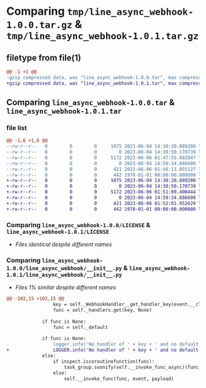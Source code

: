 # Comparing `tmp/line_async_webhook-1.0.0.tar.gz` & `tmp/line_async_webhook-1.0.1.tar.gz`

## filetype from file(1)

```diff
@@ -1 +1 @@
-gzip compressed data, was "line_async_webhook-1.0.0.tar", max compression
+gzip compressed data, was "line_async_webhook-1.0.1.tar", max compression
```

## Comparing `line_async_webhook-1.0.0.tar` & `line_async_webhook-1.0.1.tar`

### file list

```diff
@@ -1,6 +1,6 @@
--rw-r--r--   0        0        0     1075 2023-06-04 14:30:20.889200 line_async_webhook-1.0.0/LICENSE
--rw-r--r--   0        0        0        0 2023-06-04 14:30:50.170739 line_async_webhook-1.0.0/README.md
--rw-r--r--   0        0        0     5172 2023-06-06 01:47:55.883947 line_async_webhook-1.0.0/line_async_webhook/__init__.py
--rw-r--r--   0        0        0        0 2023-06-04 14:59:34.886600 line_async_webhook-1.0.0/line_async_webhook/py.typed
--rw-r--r--   0        0        0      421 2023-06-06 01:48:13.855127 line_async_webhook-1.0.0/pyproject.toml
--rw-r--r--   0        0        0      442 1970-01-01 00:00:00.000000 line_async_webhook-1.0.0/PKG-INFO
+-rw-r--r--   0        0        0     1075 2023-06-04 14:30:20.889200 line_async_webhook-1.0.1/LICENSE
+-rw-r--r--   0        0        0        0 2023-06-04 14:30:50.170739 line_async_webhook-1.0.1/README.md
+-rw-r--r--   0        0        0     5172 2023-06-06 01:51:09.400444 line_async_webhook-1.0.1/line_async_webhook/__init__.py
+-rw-r--r--   0        0        0        0 2023-06-04 14:59:34.886600 line_async_webhook-1.0.1/line_async_webhook/py.typed
+-rw-r--r--   0        0        0      421 2023-06-06 01:52:01.952629 line_async_webhook-1.0.1/pyproject.toml
+-rw-r--r--   0        0        0      442 1970-01-01 00:00:00.000000 line_async_webhook-1.0.1/PKG-INFO
```

### Comparing `line_async_webhook-1.0.0/LICENSE` & `line_async_webhook-1.0.1/LICENSE`

 * *Files identical despite different names*

### Comparing `line_async_webhook-1.0.0/line_async_webhook/__init__.py` & `line_async_webhook-1.0.1/line_async_webhook/__init__.py`

 * *Files 1% similar despite different names*

```diff
@@ -102,15 +102,15 @@
                 key = self._WebhookHandler__get_handler_key(event.__class__)
                 func = self._handlers.get(key, None)
 
             if func is None:
                 func = self._default
 
             if func is None:
-                logger.info('No handler of ' + key + ' and no default handler')
+                LOGGER.info('No handler of ' + key + ' and no default handler')
             else:
                 if inspect.iscoroutinefunction(func):
                     task_group.soonify(self.__invoke_func_async)(func, event, payload)
                 else:
                     self.__invoke_func(func, event, payload)
```

